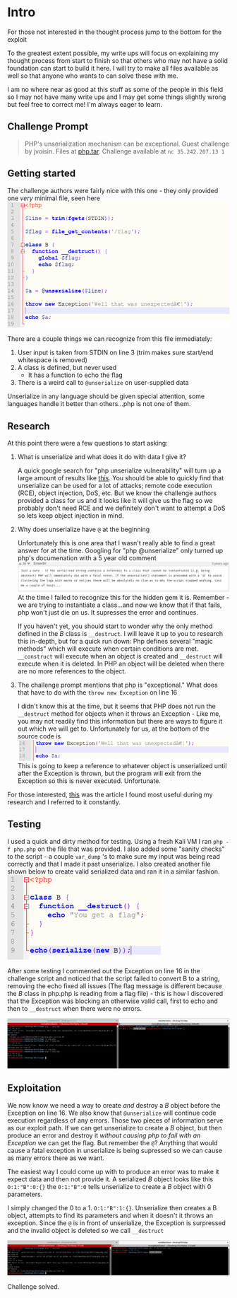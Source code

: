 Intro
======
For those not interested in the thought process jump to the bottom for the exploit

To the greatest extent possible, my write ups will focus on explaining my thought process from start to finish so that others who may not have a solid foundation can start to build it here. I will try to make all files available as well so that anyone who wants to can solve these with me.

I am no where near as good at this stuff as some of the people in this field so I may not have many write ups and I may get some things slightly wrong but feel free to correct me! I'm always eager to learn.

Challenge Prompt
------
> PHP's unserialization mechanism can be exceptional. Guest challenge by jvoisin.
> Files at [php.tar](php.tar). Challenge available at `nc 35.242.207.13 1`

## Getting started
The challenge authors were fairly nice with this one - they only provided one _very_ minimal file, seen here
![php code](images/source_code.png)

There are a couple things we can recognize from this file immediately:
1. User input is taken from STDIN on line 3 (trim makes sure start/end whitespace is removed)
2. A class is defined, but never used
    * It has a function to echo the flag
3. There is a weird call to `@unserialize` on user-supplied data

Unserialize in any language should be given special attention, some languages handle it better than others...php is not one of them.

## Research
At this point there were a few questions to start asking:

1. What is unserialize and what does it do with data I give it?

	A quick google search for "php unserialize vulnerability" will turn up a large amount of results like [this](https://www.netsparker.com/blog/web-security/untrusted-data-unserialize-php/). You should be able to quickly find that unserialize can be used for a lot of attacks; remote code execution (RCE), object injection, DoS, etc. But we know the challenge authors provided a class for us and it looks like it will give us the flag so we probably don't need RCE and we definitely don't want to attempt a DoS so lets keep object injection in mind.

2. Why does unserialize have `@` at the beginning

	Unfortunately this is one area that I wasn't really able to find a great answer for at the time. Googling for "php @unserialize" only turned up php's documenation with a 5 year old comment
	![comment](images/unserial.png)
	At the time I failed to recognize this for the hidden gem it is. Remember - we are trying to instantiate a class...and now we know that if that fails, php won't just die on us. It supresses the error and continues. 

	If you haven't yet, you should start to wonder why the only method defined in the *B* class is `__destruct`. I will leave it up to you to research this in-depth, but for a quick run down: Php defines several "magic methods" which will execute when certain conditions are met. `__construct` will execute when an object is created and `__destruct` will execute when it is deleted. In PHP an object will be deleted when there are no more references to the object.

3. The challenge prompt mentions that php is "exceptional." What does that have to do with the `throw new Exception` on line 16

	I didn't know this at the time, but it seems that PHP does not run the `__destruct` method for objects when it throws an Exception - Like me, you may not readily find this information but there are ways to figure it out which we will get to. Unfortunately for us, at the bottom of the source code is 
	![end code](images/end.png)
	This is going to keep a reference to whatever object is unserialized until after the Exception is thrown, but the program will exit from the Exception so this is never executed. Unfortunate.

For those interested, [this](https://www.evonide.com/fuzzing-unserialize/) was the article I found most useful during my research and I referred to it constantly.

## Testing
I used a quick and dirty method for testing. Using a fresh Kali VM I ran `php -f php.php` on the file that was provided. I also added some "sanity checks" to the script - a couple `var_dump` 's to make sure my input was being read correctly and that I made it past unserialize. I also created another file shown below to create valid serialized data and ran it in a similar fashion.
![serializer](images/serializer.png)

After some testing I commented out the Exception on line 16 in the challenge script and noticed that the script failed to convert B to a string, removing the echo fixed all issues (The flag message is different because the *B* class in php.php is reading from a flag file) - this is how I discovered that the Exception was blocking an otherwise valid call, first to echo and then to `__destruct` when there were no errors.

![Testing](images/testing.png)

## Exploitation
We now know we need a way to create _and_ destroy a *B* object before the Exception on line 16. We also know that `@unserialize` will continue code execution regardless of any errors. Those two pieces of information serve as our exploit path. If we can get unserialize to create a *B* object, but then produce an error and destroy it *without causing php to fail with an Exception* we can get the flag. But remember the `@`? Anything that would cause a fatal exception in unserialize is being supressed so we can cause as many errors there as we want.

The easiest way I could come up with to produce an error was to make it expect data and then not provide it. A serialized *B* object looks like this `O:1:"B":0:{}` the `0:1:"B":0` tells unserialize to create a *B* object with 0 parameters. 

I simply changed the 0 to a 1. `O:1:"B":1:{}`. Unserialize then creates a B object, attempts to find its parameters and when it doesn't it throws an exception. Since the `@` is in front of unserialize, the Exception is surpressed and the invalid object is deleted so we call `__destruct`

![Flag](images/exception.png)

Challenge solved.
